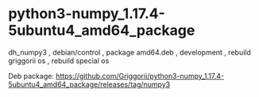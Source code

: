 # python3-numpy_1.17.4-5ubuntu4_amd64_package
dh_numpy3 , debian/control , package amd64.deb , development , rebuild griggorii os , rebuild special os

Deb package: https://github.com/Griggorii/python3-numpy_1.17.4-5ubuntu4_amd64_package/releases/tag/numpy3

